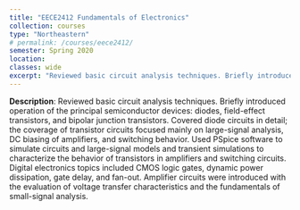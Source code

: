```yaml
---
title: "EECE2412 Fundamentals of Electronics"
collection: courses
type: "Northeastern"
# permalink: /courses/eece2412/ 
semester: Spring 2020
location: 
classes: wide
excerpt: "Reviewed basic circuit analysis techniques. Briefly introduced operation of the principal semiconductor devices: diodes, field-effect transistors, and bipolar junction transistors. Covered diode circuits in detail; the coverage of transistor circuits focused mainly on large-signal analysis, DC biasing of amplifiers, and switching behavior. Used PSpice software to simulate circuits and large-signal models and transient simulations to characterize the behavior of transistors in amplifiers and switching circuits. Digital electronics topics included CMOS logic gates, dynamic power dissipation, gate delay, and fan-out. Amplifier circuits were introduced with the evaluation of voltage transfer characteristics and the fundamentals of small-signal analysis."
---
```


**Description**: Reviewed basic circuit analysis techniques. Briefly introduced operation of the principal semiconductor devices: diodes, field-effect transistors, and bipolar junction transistors. Covered diode circuits in detail; the coverage of transistor circuits focused mainly on large-signal analysis, DC biasing of amplifiers, and switching behavior. Used PSpice software to simulate circuits and large-signal models and transient simulations to characterize the behavior of transistors in amplifiers and switching circuits. Digital electronics topics included CMOS logic gates, dynamic power dissipation, gate delay, and fan-out. Amplifier circuits were introduced with the evaluation of voltage transfer characteristics and the fundamentals of small-signal analysis.
